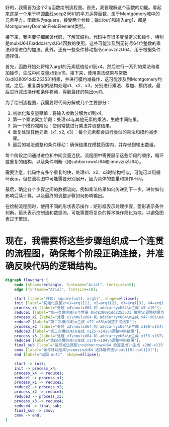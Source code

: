 好的，我需要为这个Zig函数绘制流程图。首先，我要理解这个函数的功能。看起来这是一个用于椭圆曲线secp256k1的平方运算函数，属于Montgomery域中的元素平方。函数名为square，接受两个参数：输出out1和输入arg1，都是MontgomeryDomainFieldElement类型。

接下来，我需要仔细阅读代码，了解其结构。代码中有很多变量定义和操作，特别是mulxU64和addcarryxU64函数的使用，这些可能涉及到无符号64位整数的乘法和带进位的加法。此外，还有一些条件移动指令cmovznzU64，用于根据条件选择值。

首先，函数开始处将输入arg1的元素赋值给x1到x4。然后进行一系列的乘法和累加操作，生成中间变量x5到x19。接下来，使用乘法结果与常数0xd838091dd2253531相乘，并进行模约减操作，这可能涉及到Montgomery约减。之后，重复类似的结构处理x1、x2、x3，分别进行乘法、累加、模约减，最后进行减法操作和条件移动，得到最终的输出out1。

为了绘制流程图，我需要将代码分解成几个主要部分：

1. 初始化和变量赋值：将输入参数分解为x1到x4。
2. 第一个乘法累加阶段：处理x4与其他元素的乘法，生成中间结果。
3. 第一个模约减阶段：使用常数进行乘法并调整结果。
4. 重复处理其他元素（x1, x2, x3）：每个元素都会进行类似的乘法和模约减步骤。
5. 最后的减法调整和条件移动：确保结果在模数范围内，并存储到输出数组。

每个阶段之间通过进位和中间变量连接。流程图中需要展示这些阶段的顺序，循环或重复的结构，以及条件判断（如subborrowxU64和cmovznzU64）。

需要注意，代码中有多个重复的块，处理x1、x2、x3时结构相似，可能可以用循环表示，但在流程图中可能需要分别展开，因为具体的变量和操作不同。

最后，确定各个步骤之间的数据流向，例如乘法结果如何传递到下一步，进位如何影响后续计算，以及最终的调整步骤如何影响输出。

在绘制流程图时，使用不同的形状表示操作：矩形框表示处理步骤，菱形表示条件判断，箭头表示控制流和数据流。可能需要将复杂的算术操作简化为块，以避免图表过于繁琐。

现在，我需要将这些步骤组织成一个连贯的流程图，确保每个阶段正确连接，并准确反映代码的逻辑结构。
================================================
```dot
digraph flowchart {
    node [shape=rectangle, fontname="Arial", fontsize=10];
    edge [fontname="Arial", fontsize=10];

    start [label="开始: square(out1, arg1)", shape=ellipse];
    init [label="初始化变量\nx1=arg1[1], x2=arg1[2], x3=arg1[3], x4=arg1[0]"];
    process_x4 [label="处理 x4\nmulxU64 和 addcarryxU64\n生成 x5-x19"];
    reduce1 [label="第一次模约减\n与常量 0xd838091dd2253531 相乘\n调整结果为 x20-x36"];
    process_x1 [label="处理 x1\nmulxU64 和 addcarryxU64\n生成 x47-x61\n并与中间结果累加"];
    reduce2 [label="第二次模约减\n生成 x72-x88\n调整中间结果"];
    process_x2 [label="处理 x2\nmulxU64 和 addcarryxU64\n生成 x100-x114\n并与中间结果累加"];
    reduce3 [label="第三次模约减\n生成 x125-x141\n调整中间结果"];
    process_x3 [label="处理 x3\nmulxU64 和 addcarryxU64\n生成 x153-x167\n并与中间结果累加"];
    reduce4 [label="第四次模约减\n生成 x178-x194\n调整中间结果"];
    final_sub [label="最终减法调整\nsubborrowxU64 检查溢出\n生成 x206-x215"];
    cmov [label="条件移动结果\ncmovznzU64 选择最终值\nout1[0]-out1[3]"];
    end [label="返回 out1", shape=ellipse];

    start -> init;
    init -> process_x4;
    process_x4 -> reduce1;
    reduce1 -> process_x1;
    process_x1 -> reduce2;
    reduce2 -> process_x2;
    process_x2 -> reduce3;
    reduce3 -> process_x3;
    process_x3 -> reduce4;
    reduce4 -> final_sub;
    final_sub -> cmov;
    cmov -> end;
}
```